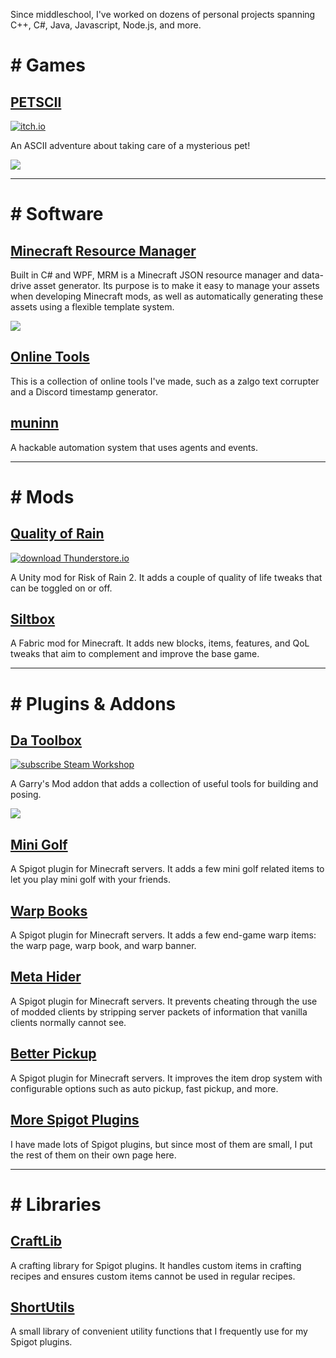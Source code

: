 Since middleschool, I've worked on dozens of personal projects spanning C++, C#, Java, Javascript, Node.js, and more.

# # Games
## [PETSCII](https://github.com/Chailotl/petscii)
[![itch.io](https://img.shields.io/badge/play-itch.io-red)](https://chailotl.itch.io/petscii)

An ASCII adventure about taking care of a mysterious pet!

![](https://i.imgur.com/WSpAJFe.png)

<!--## Paddle Effect
A work-in-progress Unity game.

## [Railway Relaxo](https://github.com/Chailotl/railway-relaxo)
A casual train logistics manager built in Unity. Currently WIP.

## [Fortwards Redux](https://github.com/Chailotl/fortwars-redux)
A gamemode for Garry's Mod inspired by the original Fortwars. Currently WIP.-->

---

# # Software
## [Minecraft Resource Manager](https://github.com/Chailotl/minecraft-resource-manager)
Built in C# and WPF, MRM is a Minecraft JSON resource manager and data-drive asset generator. Its purpose is to make it easy to manage your assets when developing Minecraft mods, as well as automatically generating these assets using a flexible template system.

![](https://i.imgur.com/zEuhoFs.png)

## [Online Tools](https://chailotl.github.io/tools)
This is a collection of online tools I've made, such as a zalgo text corrupter and a Discord timestamp generator.

## [muninn](https://github.com/Chailotl/muninn)
A hackable automation system that uses agents and events.

---

# # Mods
## [Quality of Rain](https://github.com/Chailotl/quality-of-rain)
[![download Thunderstore.io](https://img.shields.io/badge/download-Thunderstore.io-blue)](https://thunderstore.io/package/VanillaChai/Quality_of_Rain/)

A Unity mod for Risk of Rain 2. It adds a couple of quality of life tweaks that can be toggled on or off.

## [Siltbox](https://github.com/Chailotl/siltbox/wiki)
A Fabric mod for Minecraft. It adds new blocks, items, features, and QoL tweaks that aim to complement and improve the base game.

---

# # Plugins & Addons
## [Da Toolbox](https://github.com/Chailotl/da-toolbox)
[![subscribe Steam Workshop](https://img.shields.io/badge/subscribe-Steam_Workshop-144d80)](https://steamcommunity.com/sharedfiles/filedetails/?id=2479083959)

A Garry's Mod addon that adds a collection of useful tools for building and posing.

![](https://i.imgur.com/nOEowEr.png)

## [Mini Golf](https://github.com/Chailotl/mini-golf)
A Spigot plugin for Minecraft servers. It adds a few mini golf related items to let you play mini golf with your friends.

## [Warp Books](https://github.com/Chailotl/warp-books)
A Spigot plugin for Minecraft servers. It adds a few end-game warp items: the warp page, warp book, and warp banner.

## [Meta Hider](https://github.com/Chailotl/meta-hider)
A Spigot plugin for Minecraft servers. It prevents cheating through the use of modded clients by stripping server packets of information that vanilla clients normally cannot see.

## [Better Pickup](https://github.com/Chailotl/better-pickup)
A Spigot plugin for Minecraft servers. It improves the item drop system with configurable options such as auto pickup, fast pickup, and more.

## [More Spigot Plugins](https://chailotl.github.io/spigot)
I have made lots of Spigot plugins, but since most of them are small, I put the rest of them on their own page here.

---

# # Libraries
## [CraftLib](https://github.com/Chailotl/craft-lib)
A crafting library for Spigot plugins. It handles custom items in crafting recipes and ensures custom items cannot be used in regular recipes.

## [ShortUtils](https://github.com/Chailotl/short-utils)
A small library of convenient utility functions that I frequently use for my Spigot plugins.

